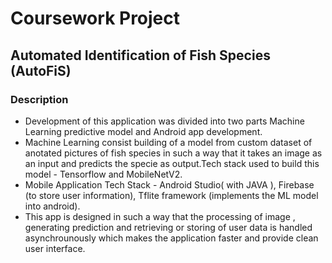 # Coursework Project

## Automated Identification of Fish Species (AutoFiS)

### Description
<ul>
<li>Development of this application was divided into two parts Machine Learning predictive model and Android app development.</li>
 <li>Machine Learning consist building of a model from custom dataset of anotated pictures of fish species in such a way that it takes an image as an input and predicts the specie as output.Tech stack used to build this model - Tensorflow and MobileNetV2.</li>

<li> Mobile Application Tech Stack -  Android Studio( with JAVA ), Firebase (to store user information), Tflite framework (implements the ML model into android).</li>
<li>
 This app is designed in such a way that the processing of image , generating prediction and retrieving or storing of user data is handled asynchrounously which makes the application faster and provide clean user interface.  </li>
</ul>
